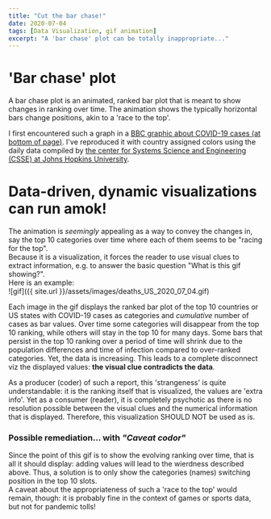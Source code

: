 ```yaml
---
title: "Cut the bar chase!"
date: 2020-07-04
tags: [Data Visualization, gif animation]
excerpt: "A 'bar chase' plot can be totally inappropriate..."
---
```


# 'Bar chase' plot
A bar chase plot is an animated, ranked bar plot that is meant to show changes in ranking over time. The animation shows the typically horizontal bars change positions, akin to a 'race to the top'.

I first encountered such a graph in a [BBC graphic about COVID-19 cases (at bottom of page)](https://www.bbc.com/news/world-51235105). I've reproduced it with country assigned colors using the daily data compiled by [the center for Systems Science and Engineering (CSSE) at Johns Hopkins University](https://github.com/CSSEGISandData/COVID-19/tree/master/csse_covid_19_data).

# Data-driven, dynamic visualizations can run amok!
The animation is _seemingly_ appealing as a way to convey the changes in, say the top 10 categories over time where each of them seems to be "racing for the top".  
Because it is a visualization, it forces the reader to use visual clues to extract information, e.g. to answer the basic question "What is this gif showing?".  
Here is an example:  
![gif]({{ site.url }}/assets/images/deaths_US_2020_07_04.gif)  

Each image in the gif displays the ranked bar plot of the top 10 countries or US states with COVID-19 cases as categories and _cumulative_ number of cases as bar values. Over time some categories will disappear from the top 10 ranking, while others will stay in the top 10 for many days. Some bars that persist in the top 10 ranking over a period of time will shrink due to the population differences and time of infection compared to over-ranked categories. Yet, the data is increasing. This leads to a complete disconnect viz the displayed values: **the visual clue contradicts the data**.   

As a producer (coder) of such a report, this 'strangeness' is quite understandable: it is the ranking itself that is visualized, the values are 'extra info'. Yet as a consumer (reader), it is completely psychotic as there is no resolution possible between the visual clues and the numerical information that is displayed. Therefore, this visualization SHOULD NOT be used as is.  

### Possible remediation... with _"Caveat codor"_
Since the point of this gif is to show the evolving ranking over time, that is all it should display: adding values will lead to the wierdness described above. Thus, a solution is to only show the categories (names) switching position in the top 10 slots.  
A caveat about the appropriateness of such a 'race to the top' would remain, though: it is probably fine in the context of games or sports data, but not for pandemic tolls!
